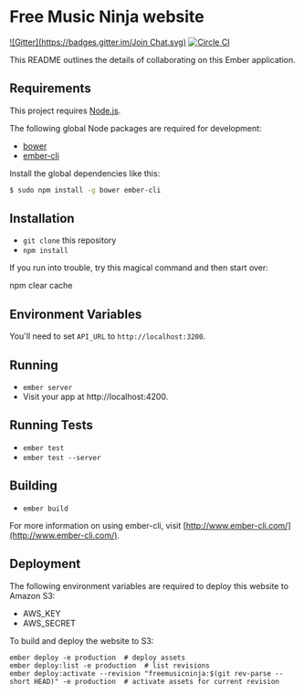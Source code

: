 # Free Music Ninja website
[![Gitter](https://badges.gitter.im/Join Chat.svg)](https://gitter.im/FreeMusicNinja/freemusic.ninja?utm_source=badge&utm_medium=badge&utm_campaign=pr-badge&utm_content=badge)
[![Circle CI](https://circleci.com/gh/FreeMusicNinja/freemusic.ninja.png?style=badge)](https://circleci.com/gh/FreeMusicNinja/freemusic.ninja)

This README outlines the details of collaborating on this Ember application.

## Requirements

This project requires [Node.js][].

The following global Node packages are required for development:

* [bower][]
* [ember-cli][]

Install the global dependencies like this:

```bash
$ sudo npm install -g bower ember-cli
```


## Installation

* `git clone` this repository
* `npm install`

If you run into trouble, try this magical command and then start over:

  npm clear cache

## Environment Variables

You'll need to set `API_URL` to `http://localhost:3200`.

## Running

* `ember server`
* Visit your app at http://localhost:4200.

## Running Tests

* `ember test`
* `ember test --server`

## Building

* `ember build`

For more information on using ember-cli, visit [http://www.ember-cli.com/](http://www.ember-cli.com/).

## Deployment

The following environment variables are required to deploy this website to Amazon S3:

* AWS_KEY
* AWS_SECRET

To build and deploy the website to S3:

```
ember deploy -e production  # deploy assets
ember deploy:list -e production  # list revisions
ember deploy:activate --revision "freemusicninja:$(git rev-parse --short HEAD)" -e production  # activate assets for current revision
```


[bower]: http://bower.io/
[ember-cli]: http://ember-cli.com/
[gulp]: http://gulpjs.com/
[node.js]: http://nodejs.org/
